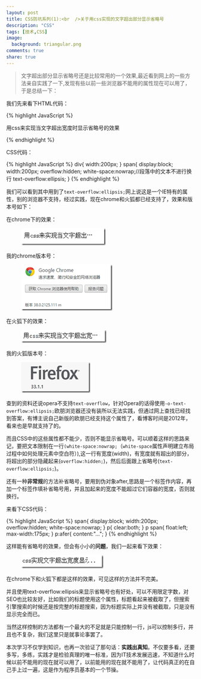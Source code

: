 ```yaml
---
layout: post
title: CSS防坑系列(1):<br  />关于用css实现的文字超出部分显示省略号
description: "CSS"
tags: [技术,CSS]
image:
  background: triangular.png
comments: true
share: true
---
```


>文字超出部分显示省略号还是比较常用的一个效果,最近看到网上的一些方法亲自实践了一下,发现有些以前一些浏览器不能用的属性现在可以用了，于是总结一下：

我们先来看下HTML代码：

{% highlight JavaScript %}
<div>
    <p><span>用css来实现当文字超出宽度时显示省略号的效果</span></p>
</div>
{% endhighlight %}

CSS代码：

{% highlight JavaScript %}
div{
	width:200px;
}
span{
	display:block;
	width:200px;
	overflow:hidden;
	white-space:nowrap;//段落中的文本不进行换行
	text-overflow:ellipsis;
}
{% endhighlight %}

我们可以看到其中用到了`text-overflow:ellipsis;`网上说这是一个IE特有的属性，别的浏览器不支持，经过实践，现在chrome和火狐都已经支持了，效果和版本号如下：

<!--more-->

在chrome下的效果：

<figure>
	<a href="/images/article/2014-12-19/1.png">
		<img src="/images/article/2014-12-19/1.png" alt="效果" />
	</a>
</figure>

我的chrome版本号：

<figure>
	<a href="/images/article/2014-12-19/2.png">
		<img src="/images/article/2014-12-19/2.png" alt="38.0.2125.111m" />
	</a>
</figure>

在火狐下的效果：

<figure>
	<a href="/images/article/2014-12-19/3.png">
		<img src="/images/article/2014-12-19/3.png" alt="效果" />
	</a>
</figure>

我的火狐版本号：

<figure>
	<a href="/images/article/2014-12-19/4.png">
		<img src="/images/article/2014-12-19/4.png" alt="33.1.1" />
	</a>
</figure>

查到的资料还说opera不支持`text-overflow`，针对Opera的话得使用`-o-text-overflow:ellipsis;`欧朋浏览器还没有装所以无法实践，但通过网上查找已经找到答案，有博主说自己新版的欧朋已经支持这个属性了，看博客时间是2012年，看来也是早就支持了的。

而且CSS中的这些属性都不能少，否则不能显示省略号。可以顺着这样的思路来记，要把文本限制在一行`(white-space:nowrap;`（`white-space`属性声明建立布局过程中如何处理元素中空白符）),这一行有宽度(width)，有宽度就有超出的部分，将超出的部分隐藏起来(`overflow:hidden;`)，然后后面跟上省略号(`text-overflow:ellipsis;`)。

还有一种**非常规**的方法补省略号，要用到伪对象after,思路是一个标签作内容，再加一个标签作填补省略号用，并且加起来的宽度不能超过它们容器的宽度，否则就换行。

来看下CSS代码：

{% highlight JavaScript %}
span{
	display:block;
	width:200px;
	overflow:hidden;
	white-space:nowrap;
}
p{
	clear:both;
}
p span{
	float:left;
	max-width:175px;
}
p:afer{
	content:"...";
}
{% endhighlight %}

这样能有省略号的效果，但会有小小的**问题**，我们一起来看下效果：

<figure>
	<a href="/images/article/2014-12-19/5.png">
		<img src="/images/article/2014-12-19/5.png" alt="效果" />
	</a>
</figure>

在chrome下和火狐下都是这样的效果，可见这样的方法并不完美。

并且使用text-overflow:ellipsis来显示省略号也有好处，可以不用限定字数，对SEO也比较友好，比如我们的标题使用这个属性，标题看起来被截取了，但搜索引擎搜索的时候还是按完整的标题搜索，因为标题实际上并没有被截取，只是没有显示完全而已。

当然这样控制的方法都有一个最大的不足就是只能控制一行，js可以控制多行，并且也不复杂，我们这里只是就事论事罢了。


本次学习不仅学到知识，也再一次验证了那句话：**实践出真知**。不仅要多看，还要多写，多练，实践才是检验真理的唯一标准，因为IT技术发展迅速，不知道什么时候以前不能用的现在就可以用了，以前能用的现在就不能用了，让代码真正的在自己手上过一遍，这是作为程序员基本的一个节操。

